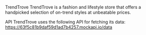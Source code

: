TrendTrove
TrendTrove is a fashion and lifestyle store that offers a handpicked selection of on-trend styles at unbeatable prices.

API
TrendTrove uses the following API for fetching its data: https://63f5c81b9daf59d1ad7b4257.mockapi.io/data

